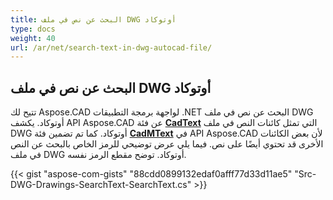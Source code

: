```yaml
---
title: البحث عن نص في ملف DWG أوتوكاد
type: docs
weight: 40
url: /ar/net/search-text-in-dwg-autocad-file/
---
```


## **البحث عن نص في ملف DWG أوتوكاد**
تتيح لك Aspose.CAD لواجهة برمجة التطبيقات .NET البحث عن نص في ملف DWG أوتوكاد. يكشف API Aspose.CAD عن فئة [**CadText**](https://reference.aspose.com/cad/net/aspose.cad.fileformats.cad.cadobjects/cadtext) التي تمثل كائنات النص في ملف DWG أوتوكاد. كما تم تضمين فئة [**CadMText**](https://reference.aspose.com/cad/net/aspose.cad.fileformats.cad.cadobjects/cadmtext) في API Aspose.CAD لأن بعض الكائنات الأخرى قد تحتوي أيضًا على نص. فيما يلي عرض توضيحي للرمز الخاص بالبحث عن النص في ملف DWG أوتوكاد. توضح مقطع الرمز نفسه.

{{< gist "aspose-com-gists" "88cdd0899132edaf0afff77d33d11ae5" "Src-DWG-Drawings-SearchText-SearchText.cs" >}}
